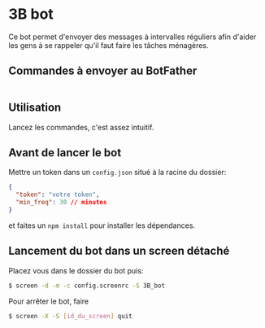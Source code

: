# 3B bot

Ce bot permet d'envoyer des messages à intervalles réguliers afin d'aider les gens à se rappeler qu'il faut faire les tâches ménagères.

## Commandes à envoyer au BotFather

```

```

## Utilisation

Lancez les commandes, c'est assez intuitif.

## Avant de lancer le bot

Mettre un token dans un `config.json` situé à la racine du dossier:

```json
{
  "token": "votre token",
  "min_freq": 30 // minutes
}
```

et faites un `npm install` pour installer les dépendances.

## Lancement du bot dans un screen détaché

Placez vous dans le dossier du bot puis:

```bash
$ screen -d -m -c config.screenrc -S 3B_bot
```

Pour arrêter le bot, faire

```bash
$ screen -X -S [id_du_screen] quit
```
